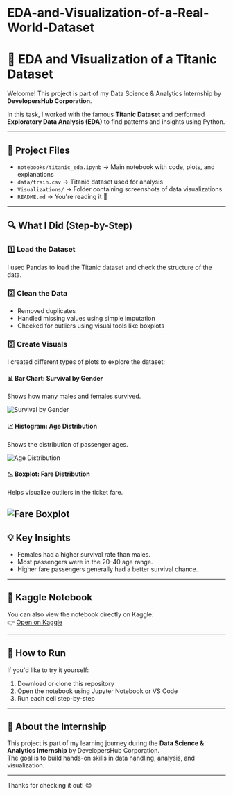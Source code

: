 # EDA-and-Visualization-of-a-Real-World-Dataset
# 🧪 EDA and Visualization of a Titanic Dataset

Welcome! This project is part of my Data Science & Analytics Internship by **DevelopersHub Corporation**.

In this task, I worked with the famous **Titanic Dataset** and performed **Exploratory Data Analysis (EDA)** to find patterns and insights using Python.

---

## 📁 Project Files

- `notebooks/titanic_eda.ipynb` → Main notebook with code, plots, and explanations
- `data/train.csv` → Titanic dataset used for analysis
- `Visualizations/` → Folder containing screenshots of data visualizations
- `README.md` → You're reading it 🙂

---

## 🔍 What I Did (Step-by-Step)

### 1️⃣ Load the Dataset
I used Pandas to load the Titanic dataset and check the structure of the data.

### 2️⃣ Clean the Data
- Removed duplicates
- Handled missing values using simple imputation
- Checked for outliers using visual tools like boxplots

### 3️⃣ Create Visuals
I created different types of plots to explore the dataset:

#### 📊 Bar Chart: Survival by Gender
Shows how many males and females survived.

![Survival by Gender](Visualizations/survival_by_gender.png)

#### 📈 Histogram: Age Distribution
Shows the distribution of passenger ages.

![Age Distribution](Visualizations/age_distribution.png)

#### 📉 Boxplot: Fare Distribution
Helps visualize outliers in the ticket fare.

![Fare Boxplot](Visualizations/fare_boxplot.png)
---

## 💡 Key Insights

- Females had a higher survival rate than males.
- Most passengers were in the 20–40 age range.
- Higher fare passengers generally had a better survival chance.

---

## 🔗 Kaggle Notebook

You can also view the notebook directly on Kaggle:  
👉 [Open on Kaggle](https://www.kaggle.com/code/ashirzaki/titanic-eda-ipynb/notebook)

---

## 📌 How to Run

If you'd like to try it yourself:

1. Download or clone this repository
2. Open the notebook using Jupyter Notebook or VS Code
3. Run each cell step-by-step

---

## 🎯 About the Internship

This project is part of my learning journey during the **Data Science & Analytics Internship** by DevelopersHub Corporation.  
The goal is to build hands-on skills in data handling, analysis, and visualization.

---

Thanks for checking it out! 😊
